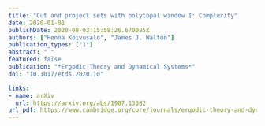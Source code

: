 ```yaml
---
title: "Cut and project sets with polytopal window I: Complexity"
date: 2020-01-01
publishDate: 2020-08-03T15:58:26.670085Z
authors: ["Henna Koivusalo", "James J. Walton"]
publication_types: ["1"]
abstract: " "
featured: false
publication: "*Ergodic Theory and Dynamical Systems*"
doi: "10.1017/etds.2020.10"

links:
- name: arXiv
  url: https://arxiv.org/abs/1907.13382
url_pdf: https://www.cambridge.org/core/journals/ergodic-theory-and-dynamical-systems/article/cut-and-project-sets-with-polytopal-window-i-complexity/1303E65CEDFC01A619017BE49E35CC0F
---
```

